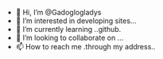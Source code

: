 - 👋 Hi, I’m @Gadoglogladys
- 👀 I’m interested in developing sites...
- 🌱 I’m currently learning ..github.
- 💞️ I’m looking to collaborate on ...
- 📫 How to reach me .through my address..

<!---
Gadoglogladys/Gadoglogladys is a ✨ special ✨ repository because its `README.md` (this file) appears on your GitHub profile.
You can click the Preview link to take a look at your changes.
--->

